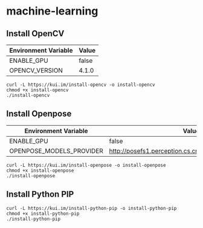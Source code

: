 # machine-learning

## Install OpenCV

| Environment Variable | Value |
| -------------------- | ----- |
| ENABLE_GPU           | false |
| OPENCV_VERSION       | 4.1.0 |

```shell
curl -L https://kui.im/install-opencv -o install-opencv
chmod +x install-opencv
./install-opencv
```

## Install Openpose

| Environment Variable     | Value                                                   |
| ------------------------ | ------------------------------------------------------- |
| ENABLE_GPU               | false                                                   |
| OPENPOSE_MODELS_PROVIDER | <http://posefs1.perception.cs.cmu.edu/OpenPose/models/> |

```shell
curl -L https://kui.im/install-openpose -o install-openpose
chmod +x install-openpose
./install-openpose
```

## Install Python PIP

```shell
curl -L https://kui.im/install-python-pip -o install-python-pip
chmod +x install-python-pip
./install-python-pip
```
